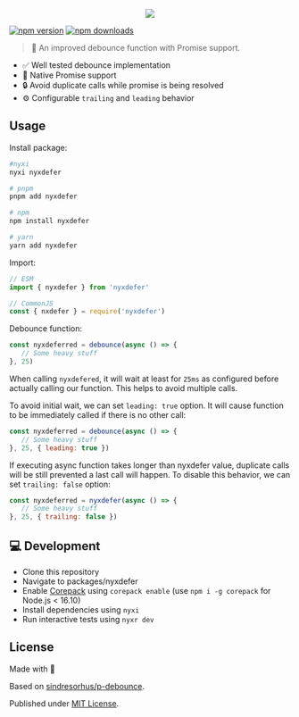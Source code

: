 <p align="center">
<img src="https://raw.githubusercontent.com/nyxblabs/utilities/main/.github/assets/cover-nyxdefer_light.png#gh-light-mode-only">
</p>

[![npm version][npm-version-src]][npm-version-href]
[![npm downloads][npm-downloads-src]][npm-downloads-href]


> 🚀 An improved debounce function with Promise support.

- ✅ Well tested debounce implementation
- 🔄 Native Promise support
- 🔒 Avoid duplicate calls while promise is being resolved
- ⚙️ Configurable `trailing` and `leading` behavior

## Usage

Install package:

```sh
#nyxi
nyxi nyxdefer

# pnpm
pnpm add nyxdefer

# npm
npm install nyxdefer

# yarn
yarn add nyxdefer
```

Import:

```js
// ESM
import { nyxdefer } from 'nyxdefer'

// CommonJS
const { nxdefer } = require('nyxdefer')
```

Debounce function:

```js
const nyxdeferred = debounce(async () => {
   // Some heavy stuff
}, 25)
```

When calling `nyxdefered`, it will wait at least for `25ms` as configured before actually calling our function. This helps to avoid multiple calls.

To avoid initial wait, we can set `leading: true` option. It will cause function to be immediately called if there is no other call:

```js
const nyxdeferred = debounce(async () => {
   // Some heavy stuff
}, 25, { leading: true })
```

If executing async function takes longer than nyxdefer value, duplicate calls will be still prevented a last call will happen. To disable this behavior, we can set `trailing: false` option:

```js
const nyxdeferred = nyxdefer(async () => {
   // Some heavy stuff
}, 25, { trailing: false })
```

## 💻 Development

- Clone this repository
- Navigate to packages/nyxdefer
- Enable [Corepack](https://github.com/nodejs/corepack) using `corepack enable` (use `npm i -g corepack` for Node.js < 16.10)
- Install dependencies using `nyxi`
- Run interactive tests using `nyxr dev`

## License

Made with 💞

Based on [sindresorhus/p-debounce](https://github.com/sindresorhus/p-debounce).

Published under [MIT License](./LICENSE).

<!-- Badges -->
[npm-version-src]: https://img.shields.io/npm/v/nyxdefer?style=flat-square
[npm-version-href]: https://npmjs.com/package/nyxdefer

[npm-downloads-src]: https://img.shields.io/npm/dm/nyxdefer?style=flat-square
[npm-downloads-href]: https://npmjs.com/package/nyxdefer
